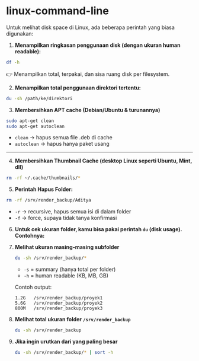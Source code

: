 # linux-command-line

Untuk melihat disk space di Linux, ada beberapa perintah yang biasa digunakan:

1. **Menampilkan ringkasan penggunaan disk (dengan ukuran human readable):**

```bash
df -h
```

👉 Menampilkan total, terpakai, dan sisa ruang disk per filesystem.

2. **Menampilkan total penggunaan direktori tertentu:**

```bash
du -sh /path/ke/direktori
```

3. **Membersihkan APT cache (Debian/Ubuntu & turunannya)**

```bash
sudo apt-get clean
sudo apt-get autoclean
```

* `clean` → hapus semua file .deb di cache
* `autoclean` → hapus hanya paket usang

---

4. **Membersihkan Thumbnail Cache (desktop Linux seperti Ubuntu, Mint, dll)**

```bash
rm -rf ~/.cache/thumbnails/*
```

5. **Perintah Hapus Folder:**

```bash
rm -rf /srv/render_backup/Aditya
```

* `-r` → recursive, hapus semua isi di dalam folder
* `-f` → force, supaya tidak tanya konfirmasi

6. **Untuk cek ukuran folder, kamu bisa pakai perintah `du` (disk usage). Contohnya:**

1. **Melihat ukuran masing-masing subfolder**

   ```bash
   du -sh /srv/render_backup/*
   ```

   * `-s` = summary (hanya total per folder)
   * `-h` = human readable (KB, MB, GB)

   Contoh output:

   ```
   1.2G   /srv/render_backup/proyek1
   5.6G   /srv/render_backup/proyek2
   800M   /srv/render_backup/proyek3
   ```

2. **Melihat total ukuran folder `/srv/render_backup`**

   ```bash
   du -sh /srv/render_backup
   ```

3. **Jika ingin urutkan dari yang paling besar**

   ```bash
   du -sh /srv/render_backup/* | sort -h
   ```
